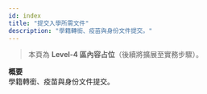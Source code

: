 ```yaml
---
id: index
title: "提交入學所需文件"
description: "學籍轉銜、疫苗與身份文件提交。"
---
```


> 本頁為 **Level-4 區內容占位**（後續將擴展至實務步驟）。

**概要**  
學籍轉銜、疫苗與身份文件提交。
